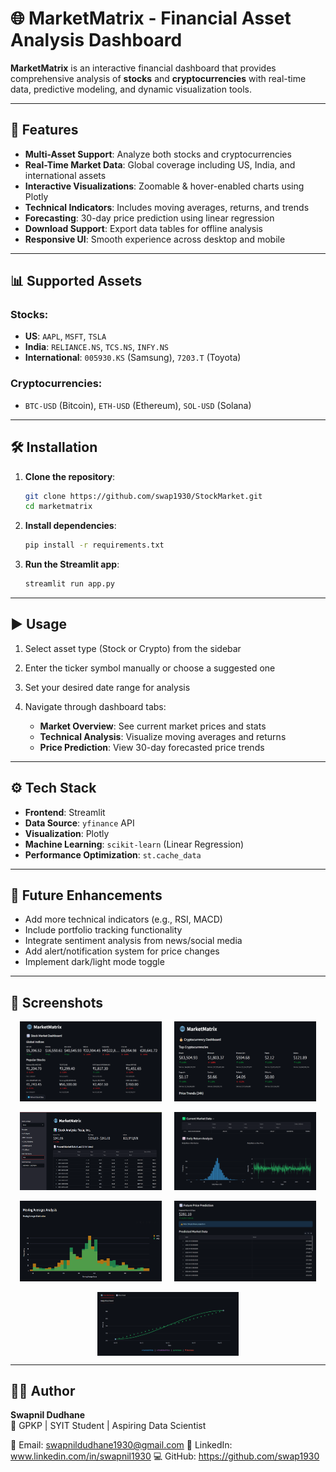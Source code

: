 
# 🌐 MarketMatrix - Financial Asset Analysis Dashboard


**MarketMatrix** is an interactive financial dashboard that provides comprehensive analysis of **stocks** and **cryptocurrencies** with real-time data, predictive modeling, and dynamic visualization tools.

---

## 📌 Features

-  **Multi-Asset Support**: Analyze both stocks and cryptocurrencies
-  **Real-Time Market Data**: Global coverage including US, India, and international assets
-  **Interactive Visualizations**: Zoomable & hover-enabled charts using Plotly
-  **Technical Indicators**: Includes moving averages, returns, and trends
-  **Forecasting**: 30-day price prediction using linear regression
-  **Download Support**: Export data tables for offline analysis
-  **Responsive UI**: Smooth experience across desktop and mobile

---

## 📊 Supported Assets

###  Stocks:
- **US**: `AAPL`, `MSFT`, `TSLA`
- **India**: `RELIANCE.NS`, `TCS.NS`, `INFY.NS`
- **International**: `005930.KS` (Samsung), `7203.T` (Toyota)

###  Cryptocurrencies:
- `BTC-USD` (Bitcoin), `ETH-USD` (Ethereum), `SOL-USD` (Solana)

---

## 🛠️ Installation

1. **Clone the repository**:
   ```bash
   git clone https://github.com/swap1930/StockMarket.git
   cd marketmatrix
   ```

2. **Install dependencies**:
   ```bash
   pip install -r requirements.txt
   ```

3. **Run the Streamlit app**:
   ```bash
   streamlit run app.py
   ```

---

## ▶️ Usage

1. Select asset type (Stock or Crypto) from the sidebar  
2. Enter the ticker symbol manually or choose a suggested one  
3. Set your desired date range for analysis  
4. Navigate through dashboard tabs:

   - **Market Overview**: See current market prices and stats  
   - **Technical Analysis**: Visualize moving averages and returns  
   - **Price Prediction**: View 30-day forecasted price trends  

---

## ⚙️ Tech Stack

- **Frontend**: Streamlit  
- **Data Source**: `yfinance` API  
- **Visualization**: Plotly  
- **Machine Learning**: `scikit-learn` (Linear Regression)  
- **Performance Optimization**: `st.cache_data`  

---

## 🚀 Future Enhancements

- Add more technical indicators (e.g., RSI, MACD)  
- Include portfolio tracking functionality  
- Integrate sentiment analysis from news/social media  
- Add alert/notification system for price changes  
- Implement dark/light mode toggle  

---

## 📸 Screenshots

<div style="display: flex; justify-content: center; gap: 20px;">
  <img src="images/stock.png" alt="Dashboard View" width="45%">
  <img src="images/crypto.png" alt="Prediction Graph" width="45%">
</div>
<br>
<div style="display: flex; justify-content: center; gap: 20px;">
  <img src="images/stock1.png" alt="Dashboard View" width="45%">
  <img src="images/stock2.png" alt="Prediction Graph" width="45%">
</div>
<br>
<div style="display: flex; justify-content: center; gap: 20px;">
  <img src="images/stock3.png" alt="Dashboard View" width="45%">
  <img src="images/stock4.png" alt="Prediction Graph" width="45%">
</div><br>
<div style="display: flex; justify-content: center; gap: 20px;">
<img src="images/stock5.png" alt="Prediction Graph" width="45%">
</div>

---

## 👨‍💻 Author

**Swapnil Dudhane**  
📍 GPKP | SYIT Student | Aspiring Data Scientist 

📧 Email: swapnildudhane1930@gmail.com 
💼 LinkedIn: www.linkedin.com/in/swapnil1930 
💻 GitHub: https://github.com/swap1930



